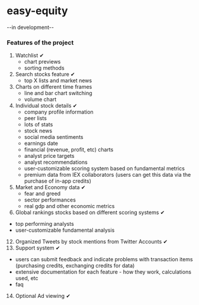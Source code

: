 # easy-equity

--in development--

### Features of the project

1. Watchlist ✔
   - chart previews
   - sorting methods
2. Search stocks feature ✔
   - top X lists and market news
3. Charts on different time frames
   - line and bar chart switching
   - volume chart
4. Individual stock details ✔
   - company profile information
   - peer lists
   - lots of stats
   - stock news
   - social media sentiments
   - earnings date
   - financial (revenue, profit, etc) charts
   - analyst price targets
   - analyst recommendations
   - user-customizable scoring system based on fundamental metrics
   - premium data from IEX collaborators (users can get this data via the purchase of in-app credits)
9. Market and Economy data ✔
   - fear and greed
   - sector performances
   - real gdp and other economic metrics
10. Global rankings stocks based on different scoring systems ✔
   - top performing analysts
   - user-customizable fundamental analysis
12. Organized Tweets by stock mentions from Twitter Accounts ✔
13. Support system ✔
   - users can submit feedback and indicate problems with transaction items (purchasing credits, exchanging credits for data)
   - extensive documentation for each feature - how they work, calculations used, etc
   - faq
14. Optional Ad viewing ✔
